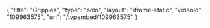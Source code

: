 {
    "title": "Grippies",
    "type": "solo",
    "layout": "iframe-static",
    "videoId": "109963575",
    "url": "\/tvpembed\/109963575"
}